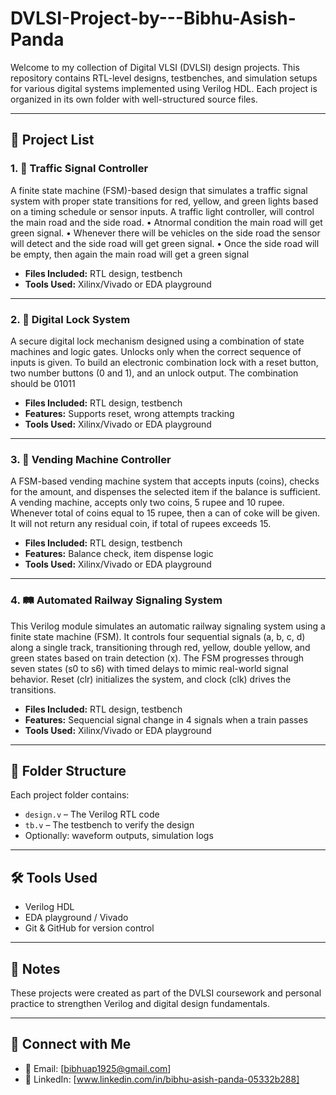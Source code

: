 # DVLSI-Project-by---Bibhu-Asish-Panda

Welcome to my collection of Digital VLSI (DVLSI) design projects. This repository contains RTL-level designs, testbenches, and simulation setups for various digital systems implemented using Verilog HDL. Each project is organized in its own folder with well-structured source files.

---

## 📁 Project List

### 1. 🚦 Traffic Signal Controller
A finite state machine (FSM)-based design that simulates a traffic signal system with proper state transitions for red, yellow, and green lights based on a timing schedule or sensor inputs. A traffic light controller, will control the main road and the side road.
 • Atnormal condition the main road will get green signal.
 • Whenever there will be vehicles on the side road the sensor will detect and the
 side road will get green signal.
 • Once the side road will be empty, then again the main road will get a green
 signal

- **Files Included:** RTL design, testbench
- **Tools Used:** Xilinx/Vivado or EDA playground

---

### 2. 🔐 Digital Lock System
A secure digital lock mechanism designed using a combination of state machines and logic gates. Unlocks only when the correct sequence of inputs is given. To build an electronic combination lock with a reset button, two number 
buttons (0 and 1), and an unlock output. The combination should be 01011

- **Files Included:** RTL design, testbench
- **Features:** Supports reset, wrong attempts tracking
- **Tools Used:** Xilinx/Vivado or EDA playground

---

### 3. 🛒 Vending Machine Controller
A FSM-based vending machine system that accepts inputs (coins), checks for the amount, and dispenses the selected item if the balance is sufficient.  A vending machine, accepts only two coins, 5 rupee and 10 rupee. Whenever total of coins equal to 15 rupee, then a can of coke will be given. It will not return any residual coin, if total of rupees exceeds 15.

- **Files Included:** RTL design, testbench
- **Features:** Balance check, item dispense logic
- **Tools Used:** Xilinx/Vivado or EDA playground
  
---

### 4. 🛤️ Automated Railway Signaling System
This Verilog module simulates an automatic railway signaling system using a finite state machine (FSM). It controls four sequential signals (a, b, c, d) along a single track, transitioning through red, yellow, double yellow, and green states based on train detection (x). The FSM progresses through seven states (s0 to s6) with timed delays to mimic real-world signal behavior. Reset (clr) initializes the system, and clock (clk) drives the transitions.

- **Files Included:** RTL design, testbench
- **Features:** Sequencial signal change in 4 signals when a train passes
- **Tools Used:** Xilinx/Vivado or EDA playground

---

## 📂 Folder Structure

Each project folder contains:
- `design.v` – The Verilog RTL code
- `tb.v` – The testbench to verify the design
- Optionally: waveform outputs, simulation logs

---

## 🛠 Tools Used
- Verilog HDL
- EDA playground / Vivado
- Git & GitHub for version control

---

## 📌 Notes
These projects were created as part of the DVLSI coursework and personal practice to strengthen Verilog and digital design fundamentals.

---

## 🤝 Connect with Me
- 📧 Email: [bibhuap1925@gmail.com]
- 🔗 LinkedIn: [www.linkedin.com/in/bibhu-asish-panda-05332b288]


